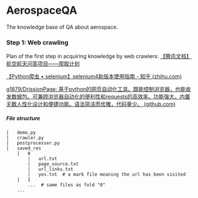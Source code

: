 # AerospaceQA

The knowledge base of QA about aerospace.

### Step 1: Web crawling

Plan of the first step in acquiring knowledge by web crawlers: [【腾讯文档】航空航天问答项目——爬取计划](https://docs.qq.com/doc/DT3VubFhDenl5cVJj)

[【Python爬虫 • selenium】selenium4新版本使用指南 - 知乎 (zhihu.com)](https://zhuanlan.zhihu.com/p/572134119)

[g1879/DrissionPage: 基于python的网页自动化工具。既能控制浏览器，也能收发数据包。可兼顾浏览器自动化的便利性和requests的高效率。功能强大，内置无数人性化设计和便捷功能。语法简洁而优雅，代码量少。 (github.com)](https://github.com/g1879/DrissionPage)

##### File structure

```
|	demo.py
|	crawler.py
|	postprocesser.py
|	saved_res
	|	0
		|	url.txt
		|	page_source.txt
		|	url_links.txt
		|	yes.txt  # a mark file meaning the url has been visited
	|	1
		...  # same files as fold "0"
	...
```

